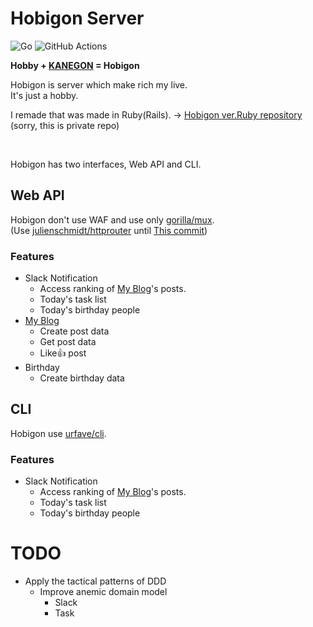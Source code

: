 
# Hobigon Server

![Go](https://img.shields.io/badge/Go-1.15.0-blue.svg)
![GitHub Actions](https://img.shields.io/github/workflow/status/yyh-gl/hobigon-golang-api-server/Workflow%20for%20Golang)

**Hobby + [KANEGON](https://m-78.jp/ultraman-archives/kanegons-cocoon/) = Hobigon**

Hobigon is server which make rich my live.
<br>
It's just a hobby.

I remade that was made in Ruby(Rails).
-> [Hobigon ver.Ruby repository](https://github.com/yyh-gl/hobigon-rails-api-server) (sorry, this is private repo) 

<br>

Hobigon has two interfaces, Web API and CLI.

## Web API
Hobigon don't use WAF and use only [gorilla/mux](https://github.com/gorilla/mux).
<br>
(Use [julienschmidt/httprouter](https://github.com/julienschmidt/httprouter) 
until [This commit](https://github.com/yyh-gl/hobigon-golang-api-server/tree/b0c0fb3e52df7714593386840e64a9bf7f32f1a4))

### Features

- Slack Notification
  - Access ranking of [My Blog](https://yyh-gl.github.io/tech-blog/)'s posts.
  - Today's task list
  - Today's birthday people
- [My Blog](https://yyh-gl.github.io/tech-blog/)
  - Create post data
  - Get post data
  - Like👍 post
- Birthday
  - Create birthday data

## CLI
Hobigon use [urfave/cli](https://github.com/urfave/cli).

### Features

- Slack Notification
  - Access ranking of [My Blog](https://yyh-gl.github.io/tech-blog/)'s posts.
  - Today's task list
  - Today's birthday people


# TODO
- Apply the tactical patterns of DDD
  - Improve anemic domain model
    - Slack
    - Task
